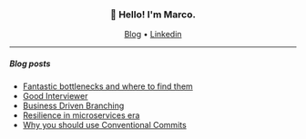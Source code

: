 <h3 align="center">👋 Hello! I'm Marco.</h3>

<p align="center">
  <a href="https://marcodenisi.dev">Blog</a> •
  <a href="https://www.linkedin.com/in/marco-denisi/">Linkedin</a>
</p>

---

##### Blog posts

<!--START_SECTION:posts-->
* [Fantastic bottlenecks and where to find them](https:&#x2F;&#x2F;marcodenisi.dev&#x2F;en&#x2F;blog&#x2F;fantastic-bottlenecks-and-where-to-find-them&#x2F;)
* [Good Interviewer](https:&#x2F;&#x2F;marcodenisi.dev&#x2F;en&#x2F;blog&#x2F;good-interviewer&#x2F;)
* [Business Driven Branching](https:&#x2F;&#x2F;marcodenisi.dev&#x2F;en&#x2F;blog&#x2F;business-driven-branching&#x2F;)
* [Resilience in microservices era](https:&#x2F;&#x2F;marcodenisi.dev&#x2F;en&#x2F;blog&#x2F;resilience-in-microservices-era&#x2F;)
* [Why you should use Conventional Commits](https:&#x2F;&#x2F;marcodenisi.dev&#x2F;en&#x2F;blog&#x2F;why-you-should-use-conventional-commits&#x2F;)
<!--END_SECTION:posts-->

<!--
**marcodenisi/marcodenisi** is a ✨ _special_ ✨ repository because its `README.md` (this file) appears on your GitHub profile.

Here are some ideas to get you started:

- 🔭 I’m currently working on ...
- 🌱 I’m currently learning ...
- 👯 I’m looking to collaborate on ...
- 🤔 I’m looking for help with ...
- 💬 Ask me about ...
- 📫 How to reach me: ...
- 😄 Pronouns: ...
- ⚡ Fun fact: ...
-->
